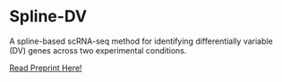 # Spline-DV

A spline-based scRNA-seq method for identifying differentially variable (DV) genes across two experimental conditions.

[Read Preprint Here!](https://doi.org/10.1101/2024.08.08.607086)

